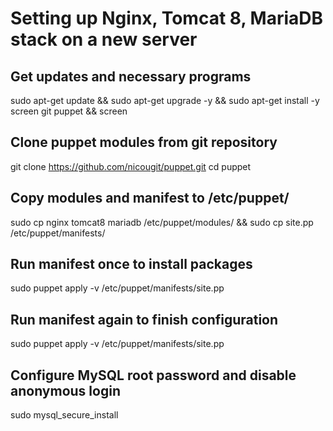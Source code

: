 # Setting up Nginx, Tomcat 8, MariaDB stack on a new server

## Get updates and necessary programs
sudo apt-get update && sudo apt-get upgrade -y && sudo apt-get install -y screen git puppet && screen

## Clone puppet modules from git repository
git clone https://github.com/nicougit/puppet.git
cd puppet

## Copy modules and manifest to /etc/puppet/
sudo cp nginx tomcat8 mariadb /etc/puppet/modules/ && sudo cp site.pp /etc/puppet/manifests/

## Run manifest once to install packages
sudo puppet apply -v /etc/puppet/manifests/site.pp

## Run manifest again to finish configuration
sudo puppet apply -v /etc/puppet/manifests/site.pp

## Configure MySQL root password and disable anonymous login
sudo mysql_secure_install
